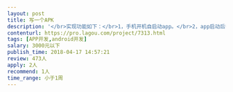 ```yaml
---                
layout: post       
title: 写一个APK           
description: '</br>实现功能如下：</br>1，手机开机自启动app。</br>2，app启动后把/data/app 下的所有文件上传到指定的接口。</br>3，上传完毕后，把/data/app下的所有文件进行删除。</br>4，适配android 4，5，6，7版本。</br>'     
contenturl: https://pro.lagou.com/project/7313.html      
tags: [APP开发,android开发]            
salary: 3000元以下          
publish_time: 2018-04-17 14:57:21         
review: 473人                   
apply: 2人                   
recommend: 1人                   
time_range: 小于1周              
---                 
```


